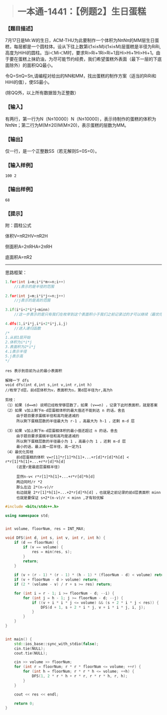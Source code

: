 > # 一本通-1441：【例题2】生日蛋糕

### 【题目描述】

7月17日是Mr.W的生日，ACM-THU为此要制作一个体积为NπNπ的MM层生日蛋糕，每层都是一个圆柱体。设从下往上数第i(1≤i≤M)i(1≤i≤M)层蛋糕是半径为RiRi, 高度为HiHi的圆柱。当i＜Mi＜M时，要求Ri>Ri+1Ri>Ri+1且Hi>Hi+1Hi>Hi+1。由于要在蛋糕上抹奶油，为尽可能节约经费，我们希望蛋糕外表面（最下一层的下底面除外）的面积QQ最小。

令Q=SπQ=Sπ,请编程对给出的NN和MM，找出蛋糕的制作方案（适当的RiRi和HiHi的值），使SS最小。

(除QQ外，以上所有数据皆为正整数）

### 【输入】

有两行，第一行为N（N≤10000）N（N≤10000），表示待制作的蛋糕的体积为NπNπ；第二行为M(M≤20)M(M≤20)，表示蛋糕的层数为MM。

### 【输出】

仅一行，是一个正整数SS（若无解则S=0S=0）。

### 【输入样例】

```
100 2
```

### 【输出样例】

```
68
```

### 【提示】

附：圆柱公式

体积V=πR2HV=πR2H

侧面积A=2πRHA=2πRH

底面积A=πR2

----

思路框架：

```c++
1.for(int i=m;i*i*m<=n;i++)
    //i表示的是半径的范围
 
2.for(int j=m;i*i*j<=n;j++)
    //j表示的是高的范围
 
3.if(i*i+2*i*j<minn)
    //这一步表示的是只有我们在枚举到这个表面积小于我们之前记录过的才可以继续（最优化剪枝）
 
4.dfs(1,i*i*j,i*i+2*i*j,i,j)
    //进入递归函数
/*
1.从前1层开始
2.体积为i*i*j
3.表面积为2*i*j
4.i表示半径
5.j表示高
*/
```

```
res 表示到目前为止的最小表面积

解释一下 dfs
void dfs(int d,int s,int v,int r,int h)
//枚举了d层，前d层体积为v，表面积为s，第d层半径为r,高为h

剪枝： 
（1）如果 (d==m) 说明已经枚举够层数了，如果 (v==n) ，记录下此时表面积，就是答案
（2）如果 v加上剩下m-d层蛋糕体积的最大值还不能到达 n 的话，舍去
     由于题目要求蛋糕半径和高均是递减的
     所以剩下蛋糕层数的半径最大为 r-1 ，高最大为 h-1 ，还剩 m-d 层 

（3）如果 v加上剩下m-d层蛋糕体积的最小值还超过 n 的话，舍去
     由于题目要求蛋糕半径和高均是递减的
     所以剩下蛋糕层数的半径最小为 1 ，高最小为 1 ，还剩 m-d 层
     最小的话，最上面一层半径，高一定为1 
（4）最优化剪枝
     前d层蛋糕的体积 v=r[1]*r[1]*h[1]+...+r[d]*r[d]*h[d] < r*r[1]*h[1]+...+r*r[d]*h[d]
     (这里r是最底层蛋糕半径)
     
     显然n-v< r*r[1]*h[1]+...+r*r[d]*h[d]
     两边同时/r *2 
     那么左边 2*(n-v)/r
     右边就是 2*r[1]*h[1]+...+2*r[d]*h[d] ，也就是之前记录的前d层表面积 minn
     也就是要保证 s+2*(n-v)/r < minn ,才有较优解 
```

```c++
#include <bits/stdc++.h>

using namespace std;


int volume, floorNum, res = INT_MAX;

void DFS(int d, int s, int v, int r, int h) {
    if (d == floorNum) {
        if (v == volume) {
            res = min(res, s);
        }
        return;
    }
    
    if (v + (r - 1) * (r - 1) * (h - 1) * (floorNum - d) < volume) return;
    if (v + floorNum - d > volume) return;
    if (2 * (volume - v) / r + s >= res) return;

    for (int i = r - 1; i >= floorNum - d; --i) {
        for (int j = h - 1; j >= floorNum - d; --j) {
            if ((v + i * i * j <= volume) && (s + 2 * i * j < res)) {
                DFS(d + 1, s + 2 * i * j, v + i * i * j, i, j);
            }
        }
    }    
}


int main() {
    std::ios_base::sync_with_stdio(false);
    cin.tie(NULL);
    cout.tie(NULL);

    cin >> volume >> floorNum;
    for (int r = floorNum; r * r * floorNum <= volume; ++r) {
        for (int h = floorNum; r * r * h <= volume; ++h) {
            DFS(1, 2 * r * h + r * r, r * r * h, r, h);
        }
    }

    cout << res << endl;

    return 0;
}
```

